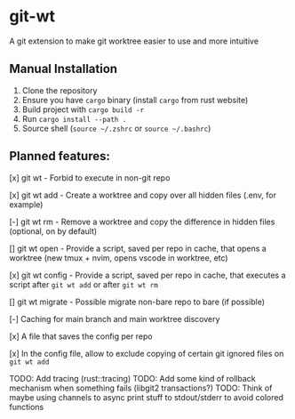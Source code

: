 # git-wt

A git extension to make git worktree easier to use and more intuitive

## Manual Installation

1. Clone the repository
2. Ensure you have `cargo` binary (install `cargo` from rust website)
3. Build project with `cargo build -r`
4. Run `cargo install --path .`
5. Source shell (`source ~/.zshrc` or `source ~/.bashrc`)

## Planned features:

[x] git wt - Forbid to execute in non-git repo

[x] git wt add - Create a worktree and copy over all hidden files (.env, for example)

[-] git wt rm - Remove a worktree and copy the difference in hidden files (optional, on by default)

[] git wt open - Provide a script, saved per repo in cache, that opens a worktree (new tmux + nvim, opens vscode in worktree, etc)

[x] git wt config - Provide a script, saved per repo in cache, that executes a script after `git wt add` or after `git wt rm`

[] git wt migrate - Possible migrate non-bare repo to bare (if possible)

[-] Caching for main branch and main worktree discovery

[x] A file that saves the config per repo

[x] In the config file, allow to exclude copying of certain git ignored files on `git wt add`

TODO: Add tracing (rust::tracing)
TODO: Add some kind of rollback mechanism when something fails (libgit2 transactions?)
TODO: Think of maybe using channels to async print stuff to stdout/stderr to avoid colored functions

